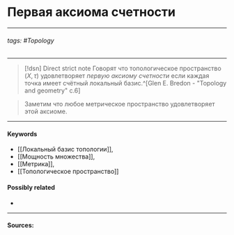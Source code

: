 # Первая аксиома счетности
***
###### tags: #Topology  
***
>[!dsn] Direct strict note
>Говорят что топологическое пространство $(X,\tau)$ удовлетворяет *первую аксиому счетности* если каждая точка имеет счётный локальный базис.^[Glen E. Bredon - "Topology and geometry" c.6]

>Заметим что любое метрическое пространство удовлетворяет этой аксиоме.
***
#### Keywords
- [[Локальный базис топологии]],
- [[Мощность множества]],
- [[Метрика]],
- [[Топологическое пространство]]
#### Possibly related
- 
***
#### Sources: